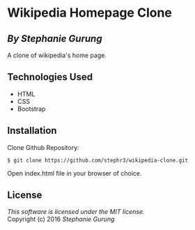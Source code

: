 # Wikipedia Homepage Clone
## *By Stephanie Gurung*

A clone of wikipedia's home page.

## Technologies Used

* HTML<br>
* CSS<br>
* Bootstrap

Installation
------------
Clone Github Repository:
```
$ git clone https://github.com/stephr3/wikipedia-clone.git
```
Open index.html file in your browser of choice.

License
-------
_This software is licensed under the MIT license._<br>
Copyright (c) 2016 *Stephanie Gurung*

